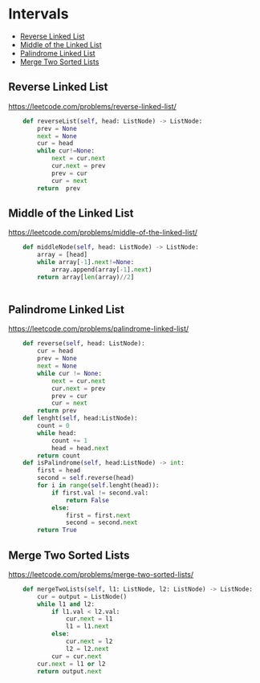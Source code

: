 # Intervals

+ [Reverse Linked List](#reverse-linked-list)
+ [Middle of the Linked List](#middle-of-the-linked-list)
+ [Palindrome Linked List](#palindrome-linked-list)
+ [Merge Two Sorted Lists](#merge-two-sorted-lists)

## Reverse Linked List

https://leetcode.com/problems/reverse-linked-list/

```python
    def reverseList(self, head: ListNode) -> ListNode:
        prev = None
        next = None
        cur = head
        while cur!=None:
            next = cur.next
            cur.next = prev
            prev = cur
            cur = next
        return  prev
```

## Middle of the Linked List

https://leetcode.com/problems/middle-of-the-linked-list/

```python
    def middleNode(self, head: ListNode) -> ListNode:
        array = [head]
        while array[-1].next!=None:
            array.append(array[-1].next)
        return array[len(array)//2]
        
```


## Palindrome Linked List

https://leetcode.com/problems/palindrome-linked-list/

```python
    def reverse(self, head: ListNode):
        cur = head
        prev = None
        next = None
        while cur != None:
            next = cur.next
            cur.next = prev
            prev = cur
            cur = next
        return prev
    def lenght(self, head:ListNode): 
        count = 0
        while head:
            count += 1
            head = head.next
        return count
    def isPalindrome(self, head:ListNode) -> int: 
        first = head
        second = self.reverse(head)
        for i in range(self.lenght(head)):
            if first.val != second.val:
                return False
            else:
                first = first.next
                second = second.next
        return True

```


## Merge Two Sorted Lists

https://leetcode.com/problems/merge-two-sorted-lists/

```python
    def mergeTwoLists(self, l1: ListNode, l2: ListNode) -> ListNode:
        cur = output = ListNode()
        while l1 and l2:
            if l1.val < l2.val:
                cur.next = l1
                l1 = l1.next
            else:
                cur.next = l2
                l2 = l2.next
            cur = cur.next
        cur.next = l1 or l2
        return output.next  
```
